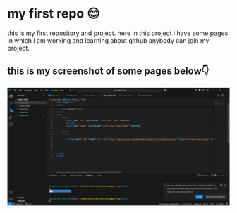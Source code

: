 # my first repo 😊

this is my first repository and project.
here in this project i have some pages in which i am working and learning about github
anybody can join my project.

## this is my screenshot of some pages below👇

![screenshot](./pic/Screenshot%202025-02-11%20184254.png)

